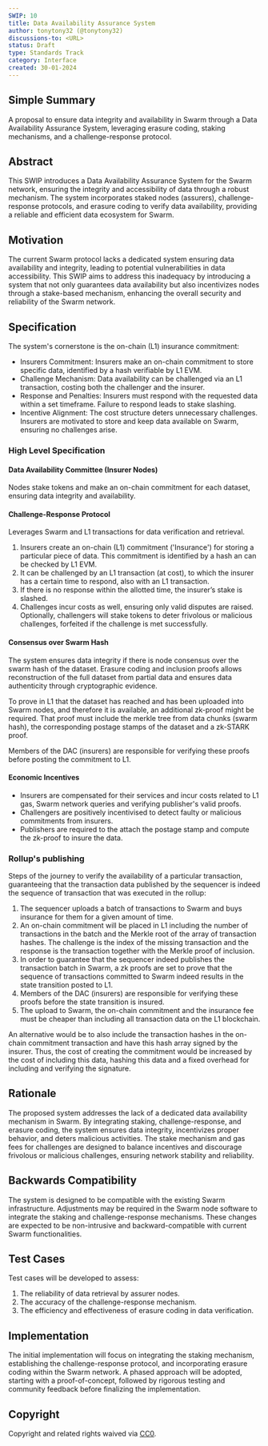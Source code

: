 ```yaml
---
SWIP: 10
title: Data Availability Assurance System
author: tonytony32 (@tonytony32)
discussions-to: <URL>
status: Draft
type: Standards Track
category: Interface
created: 30-01-2024
---
```


## Simple Summary
A proposal to ensure data integrity and availability in Swarm through a Data Availability Assurance System, leveraging erasure coding, staking mechanisms, and a challenge-response protocol.

## Abstract
This SWIP introduces a Data Availability Assurance System for the Swarm network, ensuring the integrity and accessibility of data through a robust mechanism. The system incorporates staked nodes (assurers), challenge-response protocols, and erasure coding to verify data availability, providing a reliable and efficient data ecosystem for Swarm.

## Motivation
The current Swarm protocol lacks a dedicated system ensuring data availability and integrity, leading to potential vulnerabilities in data accessibility. This SWIP aims to address this inadequacy by introducing a system that not only guarantees data availability but also incentivizes nodes through a stake-based mechanism, enhancing the overall security and reliability of the Swarm network.

## Specification
The system's cornerstone is the on-chain (L1) insurance commitment:

- Insurers Commitment: Insurers make an on-chain commitment to store specific data, identified by a hash verifiable by L1 EVM.
- Challenge Mechanism: Data availability can be challenged via an L1 transaction, costing both the challenger and the insurer.
- Response and Penalties: Insurers must respond with the requested data within a set timeframe. Failure to respond leads to stake slashing.
- Incentive Alignment: The cost structure deters unnecessary challenges. Insurers are motivated to store and keep data available on Swarm, ensuring no challenges arise.
### High Level Specification

#### Data Availability Committee (Insurer Nodes)
Nodes stake tokens and make an on-chain commitment for each dataset, ensuring data integrity and availability.
#### Challenge-Response Protocol

Leverages Swarm and L1 transactions for data verification and retrieval.

   1. Insurers create an on-chain (L1) commitment ('Insurance') for storing a particular piece of data. This commitment is identified by a hash an can be checked by L1 EVM.
   2. It can be challenged by an L1 transaction (at cost), to which the insurer has a certain time to respond, also with an L1 transaction.
   3. If there is no response within the allotted time, the insurer’s stake is slashed.
   4. Challenges incur costs as well, ensuring only valid disputes are raised. Optionally, challengers will stake tokens to deter frivolous or malicious challenges, forfeited if the challenge is met successfully.

#### Consensus over Swarm Hash
The system ensures data integrity if there is node consensus over the swarm hash of the dataset. Erasure coding and inclusion proofs allows reconstruction of the full dataset from partial data and ensures data authenticity through cryptographic evidence.

To prove in L1 that the dataset has reached and has been uploaded into Swarm nodes, and therefore it is available, an additional zk-proof might be required. That proof must include the merkle tree from data chunks (swarm hash), the corresponding postage stamps of the dataset and a zk-STARK proof.

Members of the DAC (insurers) are responsible for verifying these proofs before posting the commitment to L1.

#### Economic Incentives
- Insurers are compensated for their services and incur costs related to L1 gas, Swarm network queries and verifying publisher's valid proofs.
- Challengers are positively incentivised to detect faulty or malicious commitments from insurers.
- Publishers are required to the attach the postage stamp and compute the zk-proof to insure the data. 

### Rollup's publishing

Steps of the journey to verify the availability of a particular transaction, guaranteeing that the transaction data published by the sequencer is indeed the sequence of transaction that was executed in the rollup:

1. The sequencer uploads a batch of transactions to Swarm and buys insurance for them for a given amount of time.
2. An on-chain commitment will be placed in L1 including the number of transactions in the batch and the Merkle root of the array of transaction hashes. The challenge is the index of the missing transaction and the response is the transaction together with the Merkle proof of inclusion.
3. In order to guarantee that the sequencer indeed publishes the transaction batch in Swarm, a zk proofs are set to prove that the sequence of transactions committed to Swarm indeed results in the state transition posted to L1. 
4. Members of the DAC (insurers) are responsible for verifying these proofs before the state transition is insured.
5. The upload to Swarm, the on-chain commitment and the insurance fee must be cheaper than including all transaction data on the L1 blockchain.

An alternative would be to also include the transaction hashes in the on-chain commitment transaction and have this hash array signed by the insurer. Thus, the cost of creating the commitment would be increased by the cost of including this data, hashing this data and a fixed overhead for including and verifying the signature.

## Rationale
The proposed system addresses the lack of a dedicated data availability mechanism in Swarm. By integrating staking, challenge-response, and erasure coding, the system ensures data integrity, incentivizes proper behavior, and deters malicious activities. The stake mechanism and gas fees for challenges are designed to balance incentives and discourage frivolous or malicious challenges, ensuring network stability and reliability.

## Backwards Compatibility
The system is designed to be compatible with the existing Swarm infrastructure. Adjustments may be required in the Swarm node software to integrate the staking and challenge-response mechanisms. These changes are expected to be non-intrusive and backward-compatible with current Swarm functionalities.

## Test Cases
Test cases will be developed to assess:
1. The reliability of data retrieval by assurer nodes.
2. The accuracy of the challenge-response mechanism.
3. The efficiency and effectiveness of erasure coding in data verification.

## Implementation
The initial implementation will focus on integrating the staking mechanism, establishing the challenge-response protocol, and incorporating erasure coding within the Swarm network. A phased approach will be adopted, starting with a proof-of-concept, followed by rigorous testing and community feedback before finalizing the implementation.

## Copyright
Copyright and related rights waived via [CC0](https://creativecommons.org/publicdomain/zero/1.0/).

